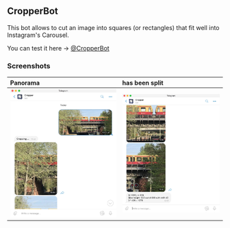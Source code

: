 ## CropperBot

This bot allows to cut an image into squares (or rectangles) that fit well into Instagram's Carousel.

You can test it here -> [@CropperBot](https://t.me/CropperBot)

### Screenshots

| Panorama | has been split     |
| :------------- | :------------- |
| <img src="img/img1.jpg" width="500px">       | <img src="img/img2.jpg" width="500px">       |

